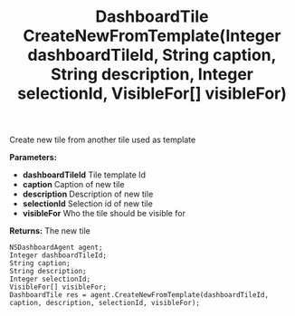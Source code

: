 ﻿---
uid: crmscript_ref_NSDashboardAgent_CreateNewFromTemplate
title: DashboardTile CreateNewFromTemplate(Integer dashboardTileId, String caption, String description, Integer selectionId, VisibleFor[] visibleFor)
intellisense: NSDashboardAgent.CreateNewFromTemplate
keywords: NSDashboardAgent, CreateNewFromTemplate
so.topic: reference
---

Create new tile from another tile used as template

**Parameters:**
 - **dashboardTileId** Tile template Id
 - **caption** Caption of new tile
 - **description** Description of new tile
 - **selectionId** Selection id of new tile
 - **visibleFor** Who the tile should be visible for

**Returns:** The new tile

```crmscript
NSDashboardAgent agent;
Integer dashboardTileId;
String caption;
String description;
Integer selectionId;
VisibleFor[] visibleFor;
DashboardTile res = agent.CreateNewFromTemplate(dashboardTileId, caption, description, selectionId, visibleFor);
```

